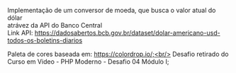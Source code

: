 Implementação de um conversor de moeda, que busca o valor atual do dólar<br/>
atrávez da API do Banco Central<br/>
Link API: https://dadosabertos.bcb.gov.br/dataset/dolar-americano-usd-todos-os-boletins-diarios

Paleta de cores baseada em: https://colordrop.io/;<br/>
Desafio retirado do Curso em Video - PHP Moderno - Desafio 04 Módulo I;<br/>